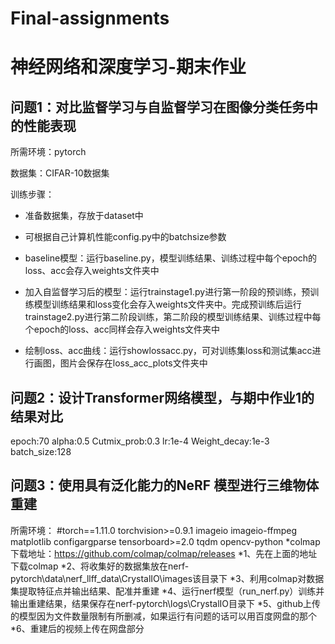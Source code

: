 # Final-assignments
# 神经网络和深度学习-期末作业
## 问题1：对比监督学习与自监督学习在图像分类任务中的性能表现
所需环境：pytorch

数据集：CIFAR-10数据集

训练步骤：
* 准备数据集，存放于dataset中

* 可根据自己计算机性能config.py中的batchsize参数

* baseline模型：运行baseline.py，模型训练结果、训练过程中每个epoch的loss、acc会存入weights文件夹中
* 加入自监督学习后的模型：运行trainstage1.py进行第一阶段的预训练，预训练模型训练结果和loss变化会存入weights文件夹中。完成预训练后运行trainstage2.py进行第二阶段训练，第二阶段的模型训练结果、训练过程中每个epoch的loss、acc同样会存入weights文件夹中
* 绘制loss、acc曲线：运行showlossacc.py，可对训练集loss和测试集acc进行画图，图片会保存在loss_acc_plots文件夹中


## 问题2：设计Transformer网络模型，与期中作业1的结果对比
epoch:70
alpha:0.5
Cutmix_prob:0.3
lr:1e-4
Weight_decay:1e-3
batch_size:128


## 问题3：使用具有泛化能力的NeRF 模型进行三维物体重建
所需环境：
#torch==1.11.0
torchvision>=0.9.1
imageio
imageio-ffmpeg
matplotlib
configargparse
tensorboard>=2.0
tqdm
opencv-python
*colmap下载地址：https://github.com/colmap/colmap/releases
*1、先在上面的地址下载colmap
*2、将收集好的数据集放在nerf-pytorch\data\nerf_llff_data\CrystalIO\images该目录下
*3、利用colmap对数据集提取特征点并输出结果、配准并重建
*4、运行nerf模型（run_nerf.py）训练并输出重建结果，结果保存在nerf-pytorch\logs\CrystalIO目录下
*5、github上传的模型因为文件数量限制有所删减，如果运行有问题的话可以用百度网盘的那个
*6、重建后的视频上传在网盘部分
